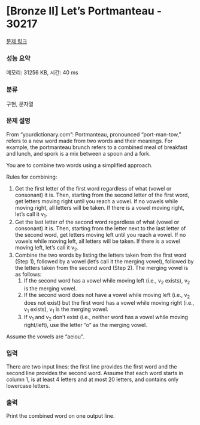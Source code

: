 # [Bronze II] Let’s Portmanteau - 30217 

[문제 링크](https://www.acmicpc.net/problem/30217) 

### 성능 요약

메모리: 31256 KB, 시간: 40 ms

### 분류

구현, 문자열

### 문제 설명

<p>From “yourdictionary.com”: Portmanteau, pronounced “port-man-tow,” refers to a new word made from two words and their meanings. For example, the portmanteau brunch refers to a combined meal of breakfast and lunch, and spork is a mix between a spoon and a fork.</p>

<p>You are to combine two words using a simplified approach.</p>

<p>Rules for combining:</p>

<ol>
	<li>Get the first letter of the first word regardless of what (vowel or consonant) it is. Then, starting from the second letter of the first word, get letters moving right until you reach a vowel. If no vowels while moving right, all letters will be taken. If there is a vowel moving right, let’s call it v<sub>1</sub>.</li>
	<li>Get the last letter of the second word regardless of what (vowel or consonant) it is. Then, starting from the letter next to the last letter of the second word, get letters moving left until you reach a vowel. If no vowels while moving left, all letters will be taken. If there is a vowel moving left, let’s call it v<sub>2</sub>.</li>
	<li>Combine the two words by listing the letters taken from the first word (Step 1), followed by a vowel (let’s call it the merging vowel), followed by the letters taken from the second word (Step 2). The merging vowel is as follows:
	<ol>
		<li>If the second word has a vowel while moving left (i.e., v<sub>2</sub> exists), v<sub>2</sub> is the merging vowel.</li>
		<li>If the second word does not have a vowel while moving left (i.e., v<sub>2</sub> does not exist) but the first word has a vowel while moving right (i.e., v<sub>1</sub> exists), v<sub>1</sub> is the merging vowel.</li>
		<li>If v<sub>1</sub> and v<sub>2</sub> don’t exist (i.e., neither word has a vowel while moving right/left), use the letter “o” as the merging vowel.</li>
	</ol>
	</li>
</ol>

<p>Assume the vowels are “aeiou”.</p>

### 입력 

 <p>There are two input lines: the first line provides the first word and the second line provides the second word. Assume that each word starts in column 1, is at least 4 letters and at most 20 letters, and contains only lowercase letters.</p>

### 출력 

 <p>Print the combined word on one output line.</p>

